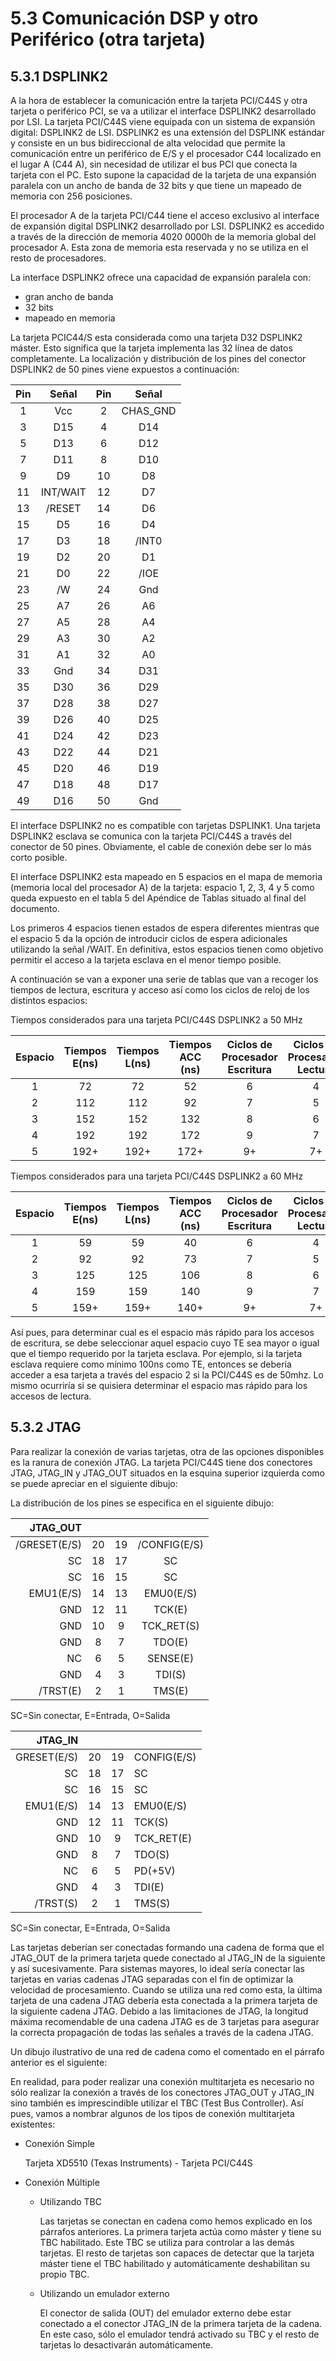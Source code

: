 # 5.3 Comunicación DSP y otro Periférico (otra tarjeta)

## 5.3.1 DSPLINK2

A la hora de establecer la comunicación entre la tarjeta PCI/C44S y otra tarjeta o periférico PCI, se va a utilizar el interface DSPLINK2 desarrollado por LSI. La tarjeta PCI/C44S viene equipada con un sistema de expansión digital: DSPLINK2 de LSI. DSPLINK2 es una extensión del DSPLINK estándar y consiste en un bus bidireccional de alta velocidad que permite la comunicación entre un periférico de E/S y el procesador C44 localizado en el lugar A (C44 A), sin necesidad de utilizar el bus PCI que conecta la tarjeta con el PC. Esto supone la capacidad de la tarjeta de una expansión paralela con un ancho de banda de 32 bits y que tiene un mapeado de memoria con 256 posiciones.

El procesador A de la tarjeta PCI/C44 tiene el acceso exclusivo al interface de expansión digital DSPLINK2 desarrollado por LSI. DSPLINK2 es accedido a través de la dirección de memoria 4020 0000h de la memoria global del procesador A. Esta zona de memoria esta reservada y no se utiliza en el resto de procesadores.

La interface DSPLINK2 ofrece una capacidad de expansión paralela con:

* gran ancho de banda
* 32 bits
* mapeado en memoria

La tarjeta PCIC44/S esta considerada como una tarjeta D32 DSPLINK2 máster. Esto significa que la tarjeta implementa las 32 línea de datos completamente. La localización y distribución de los pines del conector DSPLINK2 de 50 pines viene expuestos a continuación:

|Pin|Señal|Pin|Señal|
|:---:|:---:|:---:|:---:|
|1|Vcc|2|CHAS_GND|
|3|D15|4|D14
|5|D13|6|D12
|7|D11|8|D10
|9|D9|10|D8
|11|INT/WAIT|12|D7
|13|/RESET|14|D6
|15|D5|16|D4
|17|D3|18|/INT0
|19|D2|20|D1
|21|D0|22|/IOE
|23|/W|24|Gnd
|25|A7|26|A6
|27|A5|28|A4
|29|A3|30|A2
|31|A1|32|A0
|33|Gnd|34|D31
|35|D30|36|D29
|37|D28|38|D27
|39|D26|40|D25
|41|D24|42|D23
|43|D22|44|D21
|45|D20|46|D19
|47|D18|48|D17
|49|D16|50|Gnd

El  interface DSPLINK2 no es compatible con tarjetas DSPLINK1. Una tarjeta DSPLINK2 esclava se comunica con la tarjeta PCI/C44S a través del conector de 50 pines. Obviamente, el cable de conexión debe ser lo más corto posible.

El interface DSPLINK2 esta mapeado en 5 espacios en el mapa de memoria (memoria local del procesador A) de la tarjeta: espacio 1, 2, 3, 4 y 5 como queda expuesto en el tabla 5 del Apéndice de Tablas situado al final del documento.

Los primeros 4 espacios tienen estados de espera diferentes mientras que el espacio 5 da la opción de introducir ciclos de espera adicionales utilizando la señal /WAIT. En definitiva, estos espacios tienen como objetivo permitir el acceso a la tarjeta esclava en el menor tiempo posible.

A continuación se van a exponer una serie de tablas que van a recoger los tiempos de lectura, escritura y acceso así como los ciclos de reloj de los distintos espacios:

Tiempos considerados para una tarjeta PCI/C44S DSPLINK2 a 50 MHz

|Espacio|Tiempos E(ns) |Tiempos L(ns)|Tiempos ACC (ns)| Ciclos de Procesador Escritura|Ciclos de Procesador Lectura|
|:---:|:---:|:---:|:---:|:---:|:---:
|1|72|72|52|6|4
|2|112|112|92|7|5
|3|152|152|132|8|6
|4|192|192|172|9|7
|5|192+|192+|172+|9+|7+

Tiempos considerados para una tarjeta PCI/C44S DSPLINK2 a 60 MHz

|Espacio|Tiempos E(ns) |Tiempos L(ns)|Tiempos ACC (ns)| Ciclos de Procesador Escritura|Ciclos de Procesador Lectura|
|:---:|:---:|:---:|:---:|:---:|:---:
|1|59|59|40|6|4
|2|92|92|73|7|5
|3|125|125|106|8|6
|4|159|159|140|9|7
|5|159+|159+|140+|9+|7+

Así pues, para determinar cual es el espacio más rápido para los accesos de escritura, se debe seleccionar aquel espacio cuyo TE sea mayor o igual que el tiempo requerido por la tarjeta esclava. Por ejemplo, si la tarjeta esclava requiere como mínimo 100ns como TE, entonces se debería acceder a esa tarjeta a través del espacio 2 si la PCI/C44S es de 50mhz. Lo mismo ocurriría si se quisiera determinar el espacio mas rápido para los accesos de lectura.

## 5.3.2 JTAG

Para realizar la conexión de varias tarjetas, otra de las opciones disponibles es la ranura de conexión JTAG. La tarjeta PCI/C44S tiene dos conectores JTAG, JTAG_IN y JTAG_OUT situados en la esquina superior izquierda como se puede apreciar en el siguiente dibujo:

La distribución de los pines se especifica en el siguiente dibujo:

|JTAG_OUT||||
|---:|:---:|:---:|:---:|
|/GRESET(E/S)|20|19|/CONFIG(E/S)|
|SC|18|17|SC|
|SC|16|15|SC|
|EMU1(E/S)|14|13|EMU0(E/S)|
|GND|12|11|TCK(E)|
|GND|10|9|TCK_RET(S)|
|GND|8|7|TDO(E)|
|NC|6|5|SENSE(E)|
|GND|4|3|TDI(S)|
|/TRST(E)|2|1|TMS(E)|

SC=Sin conectar, E=Entrada, O=Salida

|JTAG_IN||||
|---:|:---:|:---:|:---|
|GRESET(E/S)|20|19|CONFIG(E/S)|
|SC|18|17|SC|
|SC|16|15|SC|
|EMU1(E/S)|14|13|EMU0(E/S)|
|GND|12|11|TCK(S)|
|GND|10|9|TCK_RET(E)|
|GND|8|7|TDO(S)|
|NC|6|5|PD(+5V)|
|GND|4|3|TDI(E)|
|/TRST(S)|2|1|TMS(S)|

SC=Sin conectar, E=Entrada, O=Salida

Las tarjetas deberían ser conectadas formando una cadena de forma que el JTAG_OUT de la primera tarjeta quede conectado al JTAG_IN de la siguiente y así sucesivamente. Para sistemas mayores, lo ideal sería conectar las tarjetas en varias cadenas JTAG separadas con el fin de optimizar la velocidad de procesamiento. 
Cuando se utiliza una red como esta, la última tarjeta de una cadena JTAG debería esta conectada a la primera tarjeta de la siguiente cadena JTAG. Debido a las limitaciones de JTAG, la longitud máxima recomendable de una cadena JTAG es de 3 tarjetas para asegurar la correcta propagación de todas las señales a través de la cadena JTAG.

Un dibujo ilustrativo de una red de cadena como el comentado en el párrafo anterior es el siguiente:

En realidad, para poder realizar una conexión multitarjeta es necesario no sólo realizar la conexión a través de los conectores JTAG_OUT y JTAG_IN sino también es imprescindible utilizar el TBC (Test Bus Controller). Así pues, vamos a nombrar algunos de los tipos de conexión multitarjeta existentes:

* Conexión Simple

    Tarjeta XD5510 (Texas Instruments) - Tarjeta PCI/C44S

* Conexión Múltiple
	
    * Utilizando TBC

        Las tarjetas se conectan en cadena como hemos explicado en los párrafos anteriores. La primera tarjeta actúa como máster y tiene su TBC habilitado. Este TBC se utiliza para controlar a las demás tarjetas. El resto de tarjetas son capaces de detectar que la tarjeta máster tiene el TBC habilitado y automáticamente deshabilitan su propio TBC.

    * Utilizando un emulador externo

        El conector de salida (OUT) del emulador externo debe estar conectado a el conector JTAG_IN de la primera tarjeta de la cadena. En este caso, sólo el emulador tendrá activado su TBC y el resto de tarjetas lo desactivarán automáticamente.